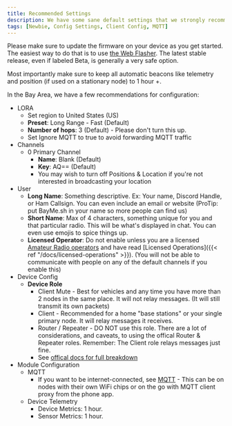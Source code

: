 ```yaml
---
title: Recommended Settings
description: We have some sane default settings that we strongly recommend you follow
tags: [Newbie, Config Settings, Client Config, MQTT]
---
```


Please make sure to update the firmware on your device as you get started. The easiest way to do that is to use [the Web Flasher](https://flasher.meshtastic.org/). The latest stable release, even if labeled Beta, is generally a very safe option. 

Most importantly make sure to keep all automatic beacons like telemetry and position (if used on a stationary node) to 1 hour +.

In the Bay Area, we have a few recommendations for configuration:

* LORA
    * Set region to United States (US)
    * **Preset**: Long Range - Fast (Default)
    * **Number of hops**: 3 (Default) - Please don't turn this up.
    * Set Ignore MQTT to true to avoid forwarding MQTT traffic
* Channels
    * 0 Primary Channel
        * **Name**: Blank (Default)
        * **Key**: AQ== (Default)
        * You may wish to turn off Positions & Location if you're not interested in broadcasting your location
* User
    * **Long Name**: Something descriptive. Ex: Your name, Discord Handle, or Ham Callsign. You can even include an email or website (ProTip: put BayMe.sh in your name so more people can find us)
    * **Short Name**: Max of 4 characters, something unique for you and that particular radio. This will be what's displayed in chat. You can even use emojis to spice things up.
    * **Licensed Operator**: Do not enable unless you are a licensed [Amateur Radio operators](https://en.wikipedia.org/wiki/Amateur_radio) and have read [Licensed Operations]({{< ref "/docs/licensed-operations" >}}). (You will not be able to communicate with people on any of the default channels if you enable this)
* Device Config
    * **Device Role**
        * Client Mute - Best for vehicles and any time you have more than 2 nodes in the same place. It will not relay messages. (It will still transmit its own packets)
        * Client - Recommended for a home "base stations" or your single primary node. It will relay messages it receives.
        * Router / Repeater - DO NOT use this role. There are a lot of considerations, and caveats, to using the offical Router & Repeater roles. Remember: The Client role relays messages just fine.
        * See [offical docs for full breakdown](https://meshtastic.org/blog/choosing-the-right-device-role/)
* Module Configuration
    * MQTT
        * If you want to be internet-connected, see [MQTT](MQTT) - This can be on nodes with their own WiFi chips or on the go with MQTT client proxy from the phone app.
    * Device Telemetry
        * Device Metrics: 1 hour.
        * Sensor Metrics: 1 hour.

